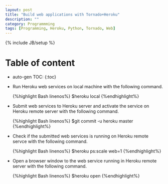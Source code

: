```yaml
---
layout: post
title: "Build web applications with Tornado+Heroku"
description: ""
category: Programmming 
tags: [Programming, Heroku, Python, Tornado, Web]
---
```

{% include JB/setup %}
<script type="text/javascript"
 src="http://cdn.mathjax.org/mathjax/latest/MathJax.js?config=TeX-AMS-MML_HTMLorMML">
</script>
 
# Table of content
* auto-gen TOC:
{:toc}

- Run Heroku web services on local machine with the following command.

  {%highlight Bash linenos%}
  $heroku local
  {%endhighlight%}

- Submit web services to Heroku server and activate the service on Heroku remote server with the following command.

  {%highlight Bash linenos%}
  $git commit -u heroku master
  {%endhighlight%}

- Check if the submitted web services is running on Heroku remote servce with the following command.

  {%highlight Bash linenos%}
  $heroku ps:scale web=1
  {%endhighlight%}

- Open a browser window to the web service running in Heroku remote server with the following command.

  {%highlight Bash linenos%}
  $heroku open
  {%endhighlight%}



